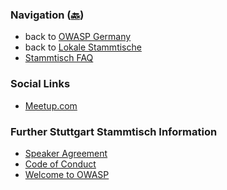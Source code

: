 ### Navigation ([🔙](/www-chapter-germany/stammtische/#lokale-stammtische))

* back to [OWASP Germany](/www-chapter-germany/)
* back to [Lokale Stammtische](/www-chapter-germany/stammtische/#lokale-stammtische)
* [Stammtisch FAQ](/www-chapter-germany/stammtische/#stammtisch-faq)

### Social Links

* [Meetup.com](https://www.meetup.com/OWASP-Stuttgart/)

### Further Stuttgart Stammtisch Information

* [Speaker Agreement](https://www.owasp.org/index.php/Speaker_Agreement)
* [Code of Conduct](https://www.owasp.org/index.php/Governance/Conference_Policies)
* [Welcome to OWASP](https://docs.google.com/presentation/d/1RmffoNABrybyZ1euCKPyqqqGy09pil4aMhqLuU3sQgc/edit#slide=id.g7ee8866183_0_181)
